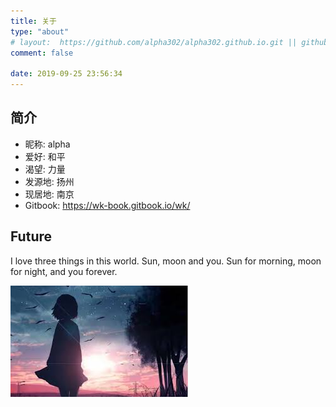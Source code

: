 ```yaml
---
title: 关于
type: "about"
# layout:  https://github.com/alpha302/alpha302.github.io.git || github 
comment: false

date: 2019-09-25 23:56:34
---
```

## 简介
- 昵称: alpha
- 爱好: 和平
- 渴望: 力量
- 发源地: 扬州
- 现居地: 南京
- Gitbook: https://wk-book.gitbook.io/wk/
  
## Future 
I love three things in this world. Sun, moon and you. Sun for morning, moon for night, and you forever.

![](https://raw.githubusercontent.com/alpha302/cloudimg/master/blog.jpg)